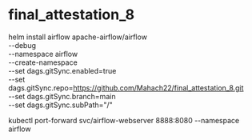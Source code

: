 # final_attestation_8




helm install airflow apache-airflow/airflow \
--debug \
--namespace airflow \
--create-namespace \
--set dags.gitSync.enabled=true \
--set dags.gitSync.repo=https://github.com/Mahach22/final_attestation_8.git \
--set dags.gitSync.branch=main \
--set dags.gitSync.subPath="/"



kubectl port-forward svc/airflow-webserver 8888:8080 --namespace airflow

